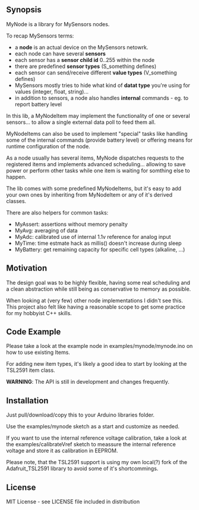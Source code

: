## Synopsis

MyNode is a library for MySensors nodes.

To recap MySensors terms:

* a **node** is an actual device on the MySensors netowrk.
* each node can have several **sensors**
* each sensor has a **sensor child id** 0..255 within the node
* there are predefined **sensor types** (S_something defines)
* each sensor can send/receive different **value types** (V_something defines)
* MySensors mostly tries to hide what kind of **datat type** you're using for values (integer, float, string)...
* in addition to sensors, a node also handles **internal** commands - eg. to report battery level

In this lib, a MyNodeItem may implement the functionality of one or
several sensors... to allow a single external data poll to feed them
all.

MyNodeItems can also be used to implement "special" tasks like handling
some of the internal commands (provide battery level) or offering means
for runtime configuration of the node.

As a node usually has several items, MyNode dispatches requests to the
registered items and implements advanced scheduling... allowing to save
power or perform other tasks while one item is waiting for somthing else
to happen.

The lib comes with some predefined MyNodeItems, but it's easy to add
your own ones by inheriting from MyNodeItem or any of it's derived
classes.

There are also helpers for common tasks:

* MyAssert: assertions without memory penalty
* MyAvg: averaging of data
* MyAdc: calibrated use of internal 1.1v reference for analog input
* MyTime: time estmate hack as millis() doesn't increase during sleep
* MyBattery: get remaining capacity for specific cell types (alkaline, ...)

## Motivation

The design goal was to be highly flexible, having some real scheduling
and a clean abstraction while still being as conservative to memory as
possible.

When looking at (very few) other node implementations I didn't see this.
This project also felt like having a reasonable scope to get some
practice for my hobbyist C++ skills.

## Code Example

Please take a look at the example node in examples/mynode/mynode.ino on
how to use existing Items.

For adding new item types, it's likely a good idea to start by looking
at the TSL2591 item class.

**WARNING**: The API is still in development and changes frequently.

## Installation

Just pull/download/copy this to your Arduino libraries folder.

Use the examples/mynode sketch as a start and customize as needed.

If you want to use the internal reference voltage calibration, take a
look at the examples/calibrateVref sketch to meassure the internal
reference voltage and store it as calibration in EEPROM.

Please note, that the TSL2591 support is using my own local(?) fork of
the Adafruit_TSL2591 library to avoid some of it's shortcommings.

## License

MIT License - see LICENSE file included in distribution
